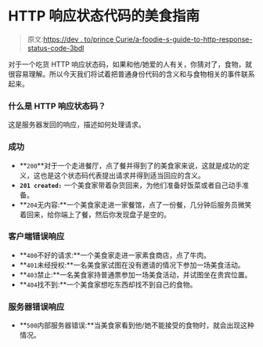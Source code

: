 # HTTP 响应状态代码的美食指南

> 原文:[https://dev . to/prince Curie/a-foodie-s-guide-to-http-response-status-code-3bdl](https://dev.to/princecurie/a-foodie-s-guide-to-http-response-status-code-3bdl)

对于一个吃货 HTTP 响应状态码，如果和他/她爱的人有关，你猜对了，食物，就很容易理解。所以今天我们将试着把普通身份代码的含义和与食物相关的事件联系起来。

### [](#what-is-http-response-status-code)什么是 HTTP 响应状态码？

这是服务器发回的响应，描述如何处理请求。

### [](#success)成功

*   **`200`**对于一个走进餐厅，点了餐并得到了的美食家来说，这就是成功的定义，这也是这个状态码代表提出请求并得到适当回应的含义。
*   **`201 created:`** 一个美食家带着杂货回来，为他们准备好饭菜或者自己动手准备。
*   **`204`无内容:**一个美食家走进一家餐馆，点了一份餐，几分钟后服务员微笑着回来，给你端上了餐，然后你发现盘子是空的。

### [](#client-error-responses)客户端错误响应

*   **`400`不好的请求:**一个美食家走进一家素食商店，点了牛肉。
*   **`401`未经授权:**一名美食家试图在没有邀请的情况下参加一场美食活动。
*   **`403`禁止:**一名美食家持普通票参加一场美食活动，并试图坐在贵宾位置。
*   **`404`找不到:**一个美食家想吃东西却找不到自己的食物。

### [](#server-error-responses)服务器错误响应

*   **`500`内部服务器错误:**当美食家看到他/她不能接受的食物时，就会出现这种情况。
